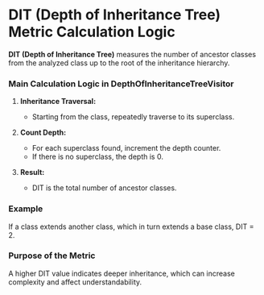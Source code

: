 # DIT (Depth of Inheritance Tree) Metric Calculation Logic

**DIT (Depth of Inheritance Tree)** measures the number of ancestor classes from the analyzed class up to the root of the inheritance hierarchy.

### Main Calculation Logic in DepthOfInheritanceTreeVisitor

1. **Inheritance Traversal:**
   - Starting from the class, repeatedly traverse to its superclass.

2. **Count Depth:**
   - For each superclass found, increment the depth counter.
   - If there is no superclass, the depth is 0.

3. **Result:**
   - DIT is the total number of ancestor classes.

### Example
If a class extends another class, which in turn extends a base class, DIT = 2.

### Purpose of the Metric
A higher DIT value indicates deeper inheritance, which can increase complexity and affect understandability.
